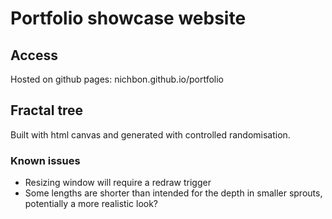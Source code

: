 # Portfolio showcase website

## Access
Hosted on github pages:
nichbon.github.io/portfolio

## Fractal tree 
Built with html canvas and generated with controlled randomisation.

### Known issues
- Resizing window will require a redraw trigger
- Some lengths are shorter than intended for the depth in smaller sprouts, potentially a more realistic look?
